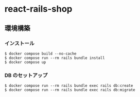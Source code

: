 # react-rails-shop

## 環境構築

### インストール

```
$ docker compose build --no-cache
$ docker compose run --rm rails bundle install
$ docker compose up
```

### DB のセットアップ

```
$ docker compose run --rm rails bundle exec rails db:create
$ docker compose run --rm rails bundle exec rails db:migrate
```
